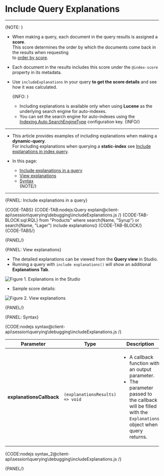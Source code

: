 # Include Query Explanations

---

{NOTE: }

* When making a query, each document in the query results is assigned a **score**.  
  This score determines the order by which the documents come back in the results when requesting   
  to [order by score](../../../../client-api/session/querying/sort-query-results#order-by-score).

* Each document in the results includes this score under the `@index-score` property in its metadata.

* Use `includeExplanations` in your query **to get the score details** and see how it was calculated.  

    {INFO: }
    * Including explanations is available only when using **Lucene** as the underlying search engine for auto-indexes.
    * You can set the search engine for auto-indexes using the [Indexing.Auto.SearchEngineType](../../../../server/configuration/indexing-configuration#indexing.auto.searchenginetype) configuration key.
    {INFO/}

---

* This article provides examples of including explanations when making a **dynamic-query**.  
  For including explanations when querying a **static-index** see [Include explanations in index query](../../../../indexes/querying/include-explanations).

* In this page:
    * [Include explanations in a query](../../../../client-api/session/querying/debugging/include-explanations#include-explanations-in-a-query)  
    * [View explanations](../../../../client-api/session/querying/debugging/include-explanations#view-explanations)  
    * [Syntax](../../../../client-api/session/querying/debugging/include-explanations#syntax)  
{NOTE/}

---

{PANEL: Include explanations in a query}

{CODE-TABS}
{CODE-TAB:nodejs:Query explain@client-api\session\querying\debugging\includeExplanations.js /}
{CODE-TAB-BLOCK:sql:RQL}
from "Products"
where search(Name, "Syrup") or search(Name, "Lager")
include explanations()
{CODE-TAB-BLOCK/}
{CODE-TABS/}

{PANEL/}

{PANEL: View explanations}

* The detailed explanations can be viewed from the **Query view** in Studio.  
* Running a query with `include explanations()` will show an additional **Explanations Tab**.

![Figure 1. Explanations in the Studio](images/include-explanations-1.png "Include explanations")

* Sample score details:

![Figure 2. View explanations](images/include-explanations-2.png "View explanation")

{PANEL/}

{PANEL: Syntax}

{CODE:nodejs syntax@client-api\session\querying\debugging\includeExplanations.js /}

| Parameter                | Type                            | Description                                                                                                                                                                    |
|--------------------------|---------------------------------|--------------------------------------------------------------------------------------------------------------------------------------------------------------------------------|
| **explanationsCallback** | `(explanationsResults) => void` | <ul><li>A callback function with an output parameter.</li><li>The parameter passed to the callback will be filled with the `Explanations` object when query returns.</li></ul> |

{CODE:nodejs syntax_2@client-api\session\querying\debugging\includeExplanations.js /}

{PANEL/}
